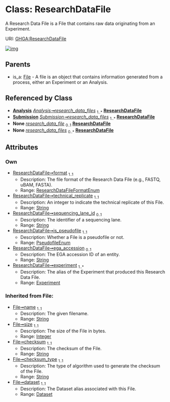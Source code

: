 
# Class: ResearchDataFile


A Research Data File is a File that contains raw data originating from an Experiment.

URI: [GHGA:ResearchDataFile](https://w3id.org/GHGA/ResearchDataFile)


[![img](https://yuml.me/diagram/nofunky;dir:TB/class/[Submission],[Experiment]<experiment%201..*-%20[ResearchDataFile&#124;format:ResearchDataFileFormatEnum;technical_replicate:string;sequencing_lane_id:string%20%3F;is_pseudofile:PseudofileEnum;ega_accession:string%20%3F;name(i):string;size(i):integer;checksum(i):string;checksum_type(i):string;alias(i):string],[Analysis]-%20research_data_files%201..*>[ResearchDataFile],[Submission]++-%20research_data_files%201..*>[ResearchDataFile],[Analysis]-%20research_data_files(i)%200..*>[ResearchDataFile],[Submission]-%20research_data_files(i)%200..*>[ResearchDataFile],[File]^-[ResearchDataFile],[File],[Experiment],[Dataset],[Analysis])](https://yuml.me/diagram/nofunky;dir:TB/class/[Submission],[Experiment]<experiment%201..*-%20[ResearchDataFile&#124;format:ResearchDataFileFormatEnum;technical_replicate:string;sequencing_lane_id:string%20%3F;is_pseudofile:PseudofileEnum;ega_accession:string%20%3F;name(i):string;size(i):integer;checksum(i):string;checksum_type(i):string;alias(i):string],[Analysis]-%20research_data_files%201..*>[ResearchDataFile],[Submission]++-%20research_data_files%201..*>[ResearchDataFile],[Analysis]-%20research_data_files(i)%200..*>[ResearchDataFile],[Submission]-%20research_data_files(i)%200..*>[ResearchDataFile],[File]^-[ResearchDataFile],[File],[Experiment],[Dataset],[Analysis])

## Parents

 *  is_a: [File](File.md) - A file is an object that contains information generated from a process, either an Experiment or an Analysis.

## Referenced by Class

 *  **[Analysis](Analysis.md)** *[Analysis➞research_data_files](Analysis_research_data_files.md)*  <sub>1..\*</sub>  **[ResearchDataFile](ResearchDataFile.md)**
 *  **[Submission](Submission.md)** *[Submission➞research_data_files](Submission_research_data_files.md)*  <sub>1..\*</sub>  **[ResearchDataFile](ResearchDataFile.md)**
 *  **None** *[research_data_file](research_data_file.md)*  <sub>0..1</sub>  **[ResearchDataFile](ResearchDataFile.md)**
 *  **None** *[research_data_files](research_data_files.md)*  <sub>0..\*</sub>  **[ResearchDataFile](ResearchDataFile.md)**

## Attributes


### Own

 * [ResearchDataFile➞format](ResearchDataFile_format.md)  <sub>1..1</sub>
     * Description: The file format of the Research Data File (e.g., FASTQ, uBAM, FASTA).
     * Range: [ResearchDataFileFormatEnum](ResearchDataFileFormatEnum.md)
 * [ResearchDataFile➞technical_replicate](ResearchDataFile_technical_replicate.md)  <sub>1..1</sub>
     * Description: An integer to indicate the technical replicate of this File.
     * Range: [String](types/String.md)
 * [ResearchDataFile➞sequencing_lane_id](ResearchDataFile_sequencing_lane_id.md)  <sub>0..1</sub>
     * Description: The identifier of a sequencing lane.
     * Range: [String](types/String.md)
 * [ResearchDataFile➞is_pseudofile](ResearchDataFile_is_pseudofile.md)  <sub>1..1</sub>
     * Description: Whether a File is a pseudofile or not.
     * Range: [PseudofileEnum](PseudofileEnum.md)
 * [ResearchDataFile➞ega_accession](ResearchDataFile_ega_accession.md)  <sub>0..1</sub>
     * Description: The EGA accession ID of an entity.
     * Range: [String](types/String.md)
 * [ResearchDataFile➞experiment](ResearchDataFile_experiment.md)  <sub>1..\*</sub>
     * Description: The alias of the Experiment that produced this Research Data File.
     * Range: [Experiment](Experiment.md)

### Inherited from File:

 * [File➞name](File_name.md)  <sub>1..1</sub>
     * Description: The given filename.
     * Range: [String](types/String.md)
 * [File➞size](File_size.md)  <sub>1..1</sub>
     * Description: The size of the File in bytes.
     * Range: [Integer](types/Integer.md)
 * [File➞checksum](File_checksum.md)  <sub>1..1</sub>
     * Description: The checksum of the File.
     * Range: [String](types/String.md)
 * [File➞checksum_type](File_checksum_type.md)  <sub>1..1</sub>
     * Description: The type of algorithm used to generate the checksum of the File.
     * Range: [String](types/String.md)
 * [File➞dataset](File_dataset.md)  <sub>1..1</sub>
     * Description: The Dataset alias associated with this File.
     * Range: [Dataset](Dataset.md)
